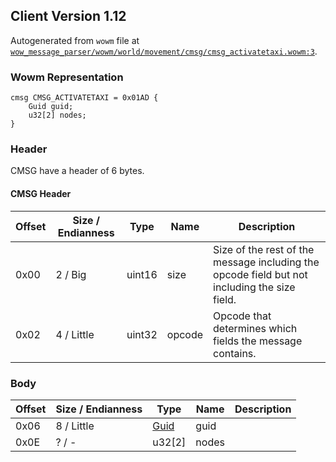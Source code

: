 ## Client Version 1.12

Autogenerated from `wowm` file at [`wow_message_parser/wowm/world/movement/cmsg/cmsg_activatetaxi.wowm:3`](https://github.com/gtker/wow_messages/tree/main/wow_message_parser/wowm/world/movement/cmsg/cmsg_activatetaxi.wowm#L3).

### Wowm Representation
```rust,ignore
cmsg CMSG_ACTIVATETAXI = 0x01AD {
    Guid guid;
    u32[2] nodes;
}
```
### Header
CMSG have a header of 6 bytes.

#### CMSG Header
| Offset | Size / Endianness | Type   | Name   | Description |
| ------ | ----------------- | ------ | ------ | ----------- |
| 0x00   | 2 / Big           | uint16 | size   | Size of the rest of the message including the opcode field but not including the size field.|
| 0x02   | 4 / Little        | uint32 | opcode | Opcode that determines which fields the message contains.|
### Body
| Offset | Size / Endianness | Type | Name | Description |
| ------ | ----------------- | ---- | ---- | ----------- |
| 0x06 | 8 / Little | [Guid](../spec/packed-guid.md) | guid |  |
| 0x0E | ? / - | u32[2] | nodes |  |

